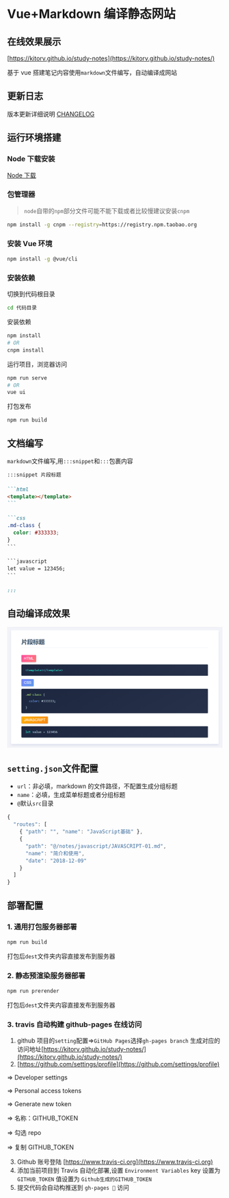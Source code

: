 # Vue+Markdown 编译静态网站

## 在线效果展示

[https://kitorv.github.io/study-notes](https://kitorv.github.io/study-notes/)

基于 vue 搭建笔记内容使用`markdown`文件编写，自动编译成网站

## 更新日志

版本更新详细说明 [CHANGELOG](/CHANGELOG.md)

## 运行环境搭建

### Node 下载安装

[Node 下载](http://nodejs.cn/download)

### 包管理器

> `node`自带的`npm`部分文件可能不能下载或者比较慢建议安装`cnpm`

```bash
npm install -g cnpm --registry=https://registry.npm.taobao.org
```

### 安装 Vue 环境

```bash
npm install -g @vue/cli
```

### 安装依赖

切换到代码根目录

```bash
cd 代码目录
```

安装依赖

```bash
npm install
# OR
cnpm install
```

运行项目，浏览器访问

```bash
npm run serve
# OR
vue ui
```

打包发布

```bash
npm run build
```

## 文档编写

`markdown`文件编写,用`:::snippet`和`:::`包裹内容

````md
:::snippet 片段标题

```html
<template></template>
```

```css
.md-class {
  color: #333333;
}
```

```javascript
let value = 123456;
```

:::
````

## 自动编译成效果

![vue](src/assets/images/snippet-example.png)

## `setting.json`文件配置

- `url`：非必填，markdown 的文件路径，不配置生成分组标题
- `name`：必填，生成菜单标题或者分组标题
- `@`默认`src`目录

```javascript
{
  "routes": [
    { "path": "", "name": "JavaScript基础" },
    {
      "path": "@/notes/javascript/JAVASCRIPT-01.md",
      "name": "简介和使用",
      "date": "2018-12-09"
    }
  ]
}
```

## 部署配置

### 1. 通用打包服务器部署

```bash
npm run build
```

打包后`dest`文件夹内容直接发布到服务器

### 2. 静态预渲染服务器部署

```bash
npm run prerender
```

打包后`dest`文件夹内容直接发布到服务器

### 3. travis 自动构建 github-pages 在线访问

1. github 项目的`setting`配置=>`GitHub Pages`选择`gh-pages branch` 生成对应的访问地址[https://kitorv.github.io/study-notes/](https://kitorv.github.io/study-notes/)
2. [https://github.com/settings/profile](https://github.com/settings/profile)

=> Developer settings

=> Personal access tokens

=> Generate new token

=> 名称：GITHUB_TOKEN

=> 勾选 repo

=> 复制 GITHUB_TOKEN

3. Github 账号登陆 [https://www.travis-ci.org](https://www.travis-ci.org)
4. 添加当前项目到 Travis 自动化部署,设置 `Environment Variables` key 设置为 `GITHUB_TOKEN` 值设置为 `Github生成的GITHUB_TOKEN`
5. 提交代码会自动构推送到 `gh-pages ` 访问
